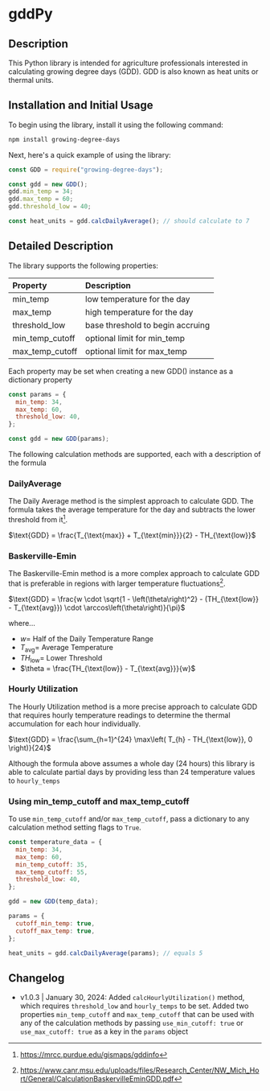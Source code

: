 # gddPy

## Description

This Python library is intended for agriculture professionals interested in calculating growing degree days (GDD). GDD is also known as heat units or thermal units.

## Installation and Initial Usage

To begin using the library, install it using the following command:

```bash
npm install growing-degree-days
```

Next, here's a quick example of using the library:

```javascript
const GDD = require("growing-degree-days");

const gdd = new GDD();
gdd.min_temp = 34;
gdd.max_temp = 60;
gdd.threshold_low = 40;

const heat_units = gdd.calcDailyAverage(); // should calculate to 7
```

## Detailed Description

The library supports the following properties:

| Property        | Description                      |
| :-------------- | :------------------------------- |
| min_temp        | low temperature for the day      |
| max_temp        | high temperature for the day     |
| threshold_low   | base threshold to begin accruing |
| min_temp_cutoff | optional limit for min_temp      |
| max_temp_cutoff | optional limit for max_temp      |

Each property may be set when creating a new GDD() instance as a dictionary property

```javascript
const params = {
  min_temp: 34,
  max_temp: 60,
  threshold_low: 40,
};

const gdd = new GDD(params);
```

The following calculation methods are supported, each with a description of the formula

### DailyAverage

The Daily Average method is the simplest approach to calculate GDD. The formula takes the average temperature for the day and subtracts the lower threshold from it[^1].

$\text{GDD} = \frac{T_{\text{max}} + T_{\text{min}}}{2} - TH_{\text{low}}$

### Baskerville-Emin

The Baskerville-Emin method is a more complex approach to calculate GDD that is preferable in regions with larger temperature fluctuations[^2].

$\text{GDD} = \frac{w \cdot \sqrt{1 - \left(\theta\right)^2} - (TH_{\text{low}} - T_{\text{avg}}) \cdot \arccos\left(\theta\right)}{\pi}$

where...

- $w =$ Half of the Daily Temperature Range
- $T_{\text{avg}} =$ Average Temperature
- $TH_{\text{low}} =$ Lower Threshold
- $\theta = \frac{TH_{\text{low}} - T_{\text{avg}}}{w}$

### Hourly Utilization

The Hourly Utilization method is a more precise approach to calculate GDD that requires hourly temperature readings to determine the thermal accumulation for each hour individually.

$\text{GDD} = \frac{\sum_{h=1}^{24} \max\left( T_{h} - TH_{\text{low}}, 0 \right)}{24}$

Although the formula above assumes a whole day (24 hours) this library is able to calculate partial days by providing less than 24 temperature values to `hourly_temps`

[^1]: https://mrcc.purdue.edu/gismaps/gddinfo
[^2]: https://www.canr.msu.edu/uploads/files/Research_Center/NW_Mich_Hort/General/CalculationBaskervilleEminGDD.pdf

### Using min_temp_cutoff and max_temp_cutoff

To use `min_temp_cutoff` and/or `max_temp_cutoff`, pass a dictionary to any calculation method setting flags to `True`.

```javascript
const temperature_data = {
  min_temp: 34,
  max_temp: 60,
  min_temp_cutoff: 35,
  max_temp_cutoff: 55,
  threshold_low: 40,
};

gdd = new GDD(temp_data);

params = {
  cutoff_min_temp: true,
  cutoff_max_temp: true,
};

heat_units = gdd.calcDailyAverage(params); // equals 5
```

## Changelog

- v1.0.3 | January 30, 2024: Added `calcHourlyUtilization()` method, which requires `threshold_low` and `hourly_temps` to be set. Added two properties `min_temp_cutoff` and `max_temp_cutoff` that can be used with any of the calculation methods by passing `use_min_cutoff: true` or `use_max_cutoff: true` as a key in the `params` object
